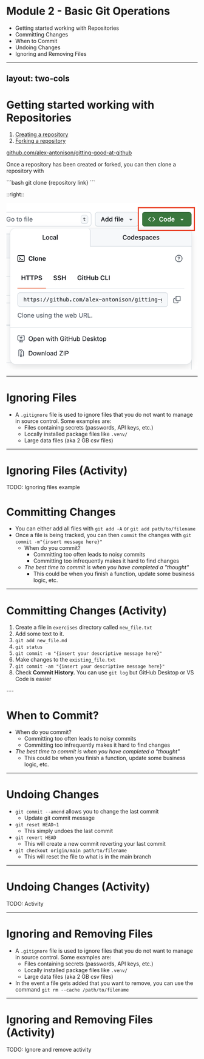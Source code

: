 # **Module 2 - Basic Git Operations**

* Getting started working with Repositories
* Committing Changes
* When to Commit
* Undoing Changes
* Ignoring and Removing Files

---
layout: two-cols
---

# **Getting started working with Repositories**
<div class="text-2xl">

1. [Creating a repository](https://docs.github.com/en/repositories/creating-and-managing-repositories/quickstart-for-repositories)
2. [Forking a repository](https://docs.github.com/en/pull-requests/collaborating-with-pull-requests/working-with-forks/fork-a-repo#forking-a-repository)

[github.com/alex-antonison/gitting-good-at-github](https://github.com/alex-antonison/gitting-good-at-github)

Once a repository has been created or forked, you can then clone a repository with
</div>
```bash
git clone {repository link}
```

::right::

<img src="./images/get-repository-link.png" />

---

# **Ignoring Files**

* A `.gitignore` file is used to ignore files that you do not want to manage in source control. Some examples are:
  * Files containing secrets (passwords, API keys, etc.)
  * Locally installed package files like `.venv/`
  * Large data files (aka 2 GB csv files)

---

# **Ignoring Files (Activity)**

TODO: Ignoring files example

# **Committing Changes**
<div class="text-2xl">

* You can either add all files with `git add -A` or `git add path/to/filename`
* Once a file is being tracked, you can then `commit` the changes with `git commit -m"{insert message here}"`
  * When do you commit?
    * Committing too often leads to noisy commits
    * Committing too infrequently makes it hard to find changes
  * _The best time to commit is when you have completed a "thought"_
    * This could be when you finish a function, update some business logic, etc.
</div>

---

# **Committing Changes (Activity)**
<div class="text-2xl">

1. Create a file in `exercises` directory called `new_file.txt`
2. Add some text to it.
3. `git add new_file.md`
4. `git status`
5. `git commit -m "{insert your descriptive message here}"`
6. Make changes to the `existing_file.txt`
7. `git commit -am "{insert your descriptive message here}"`
8. Check **Commit History.** You can use `git log` but GitHub Desktop or VS Code is easier
</div>
---

# **When to Commit?**

* When do you commit?
  * Committing too often leads to noisy commits
  * Committing too infrequently makes it hard to find changes
* _The best time to commit is when you have completed a "thought"_
  * This could be when you finish a function, update some business logic, etc.

---

# **Undoing Changes**

<div class="text-2xl">

* `git commit --amend` allows you to change the last commit
  * Update git commit message
* `git reset HEAD~1`
  * This simply undoes the last commit
* `git revert HEAD`
  * This will create a new commit reverting your last commit
* `git checkout origin/main path/to/filename`
  * This will reset the file to what is in the main branch
</div>

---

# **Undoing Changes (Activity)**

TODO: Activity

---

# **Ignoring and Removing Files**

* A `.gitignore` file is used to ignore files that you do not want to manage in source control. Some examples are:
  * Files containing secrets (passwords, API keys, etc.)
  * Locally installed package files like `.venv/`
  * Large data files (aka 2 GB csv files)
* In the event a file gets added that you want to remove, you can use the command `git rm --cache /path/to/filename`

---

# **Ignoring and Removing Files (Activity)**

TODO: Ignore and remove activity
